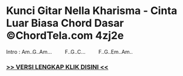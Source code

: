 
 # Kunci Gitar Nella Kharisma - Cinta Luar Biasa Chord Dasar ©ChordTela.com 4zj2e


Intro : Am..G..Am...         F..G..C...         F..G..Em..Am..

###  <a href="https://shortlighzx.web.app?sq=Kunci Gitar Nella Kharisma - Cinta Luar Biasa Chord Dasar ©ChordTela.com"> >> VERSI LENGKAP KLIK DISINI << </a>
